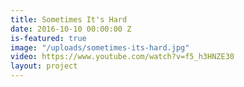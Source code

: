 ```yaml
---
title: Sometimes It's Hard
date: 2016-10-10 00:00:00 Z
is-featured: true
image: "/uploads/sometimes-its-hard.jpg"
video: https://www.youtube.com/watch?v=f5_h3HNZE30
layout: project
---
```


